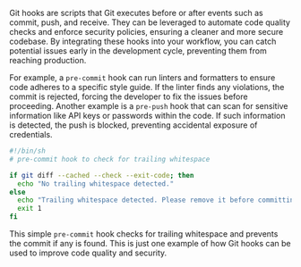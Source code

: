Git hooks are scripts that Git executes before or after events such as commit, push, and receive. They can be leveraged to automate code quality checks and enforce security policies, ensuring a cleaner and more secure codebase. By integrating these hooks into your workflow, you can catch potential issues early in the development cycle, preventing them from reaching production.

For example, a `pre-commit` hook can run linters and formatters to ensure code adheres to a specific style guide. If the linter finds any violations, the commit is rejected, forcing the developer to fix the issues before proceeding. Another example is a `pre-push` hook that can scan for sensitive information like API keys or passwords within the code. If such information is detected, the push is blocked, preventing accidental exposure of credentials.

```bash
#!/bin/sh
# pre-commit hook to check for trailing whitespace

if git diff --cached --check --exit-code; then
  echo "No trailing whitespace detected."
else
  echo "Trailing whitespace detected. Please remove it before committing."
  exit 1
fi
```

This simple `pre-commit` hook checks for trailing whitespace and prevents the commit if any is found. This is just one example of how Git hooks can be used to improve code quality and security.